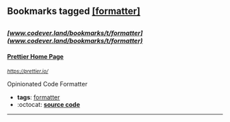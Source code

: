 ## Bookmarks tagged [[formatter]](https://www.codever.land/search?q=[formatter])

_<sup><sup>[www.codever.land/bookmarks/t/formatter](www.codever.land/bookmarks/t/formatter)</sup></sup>_
---
#### [Prettier Home Page](https://prettier.io/)
_<sup>https://prettier.io/</sup>_

Opinionated Code Formatter
* **tags**: [formatter](../tagged/formatter.md)
* :octocat: **[source code](https://github.com/prettier/prettier)**
---
